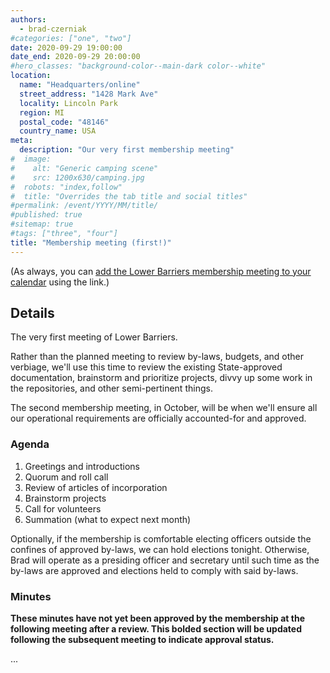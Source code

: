 ```yaml
---
authors:
  - brad-czerniak
#categories: ["one", "two"]
date: 2020-09-29 19:00:00
date_end: 2020-09-29 20:00:00
#hero_classes: "background-color--main-dark color--white"
location:
  name: "Headquarters/online"
  street_address: "1428 Mark Ave"
  locality: Lincoln Park
  region: MI
  postal_code: "48146"
  country_name: USA
meta:
  description: "Our very first membership meeting"
#  image:
#    alt: "Generic camping scene"
#    src: 1200x630/camping.jpg
#  robots: "index,follow"
#  title: "Overrides the tab title and social titles"
#permalink: /event/YYYY/MM/title/
#published: true
#sitemap: true
#tags: ["three", "four"]
title: "Membership meeting (first!)"
---
```


(As always, you can [add the Lower Barriers membership meeting to your calendar](http://bit.ly/lowerbarriers) using the link.)

## Details

The very first meeting of Lower Barriers.

Rather than the planned meeting to review by-laws, budgets, and other verbiage, we'll use this time to review the existing
State-approved documentation, brainstorm and prioritize projects, divvy up some work in the repositories, and other
semi-pertinent things.

The second membership meeting, in October, will be when we'll ensure all our operational requirements are officially
accounted-for and approved.

### Agenda

  1. Greetings and introductions
  2. Quorum and roll call
  3. Review of articles of incorporation
  4. Brainstorm projects
  5. Call for volunteers
  6. Summation (what to expect next month)

Optionally, if the membership is comfortable electing officers outside the confines of approved by-laws, we can hold elections
tonight. Otherwise, Brad will operate as a presiding officer and secretary until such time as the by-laws are approved and
elections held to comply with said by-laws.

### Minutes

**These minutes have not yet been approved by the membership at the following meeting after a review. This bolded section
will be updated following the subsequent meeting to indicate approval status.**

...
